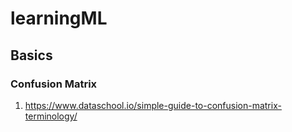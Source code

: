 # learningML

## Basics

### Confusion Matrix

1. https://www.dataschool.io/simple-guide-to-confusion-matrix-terminology/

